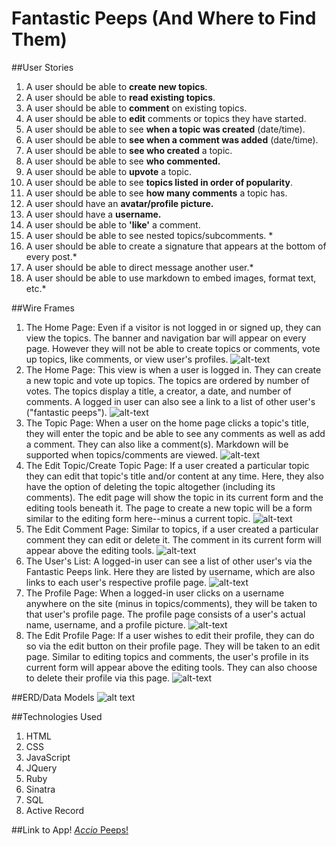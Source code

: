 # Fantastic Peeps (And Where to Find Them)

##User Stories
1. A user should be able to **create new topics**.
2. A user should be able to **read existing topics**.
3. A user should be able to **comment** on existing topics.
4. A user should be able to **edit** comments or topics they have started.
5. A user should be able to see **when a topic was created** (date/time).
6. A user should be able to **see when a comment was added** (date/time).
7. A user should be able to **see who created** a topic.
8. A user should be able to see **who commented.**
9. A user should be able to **upvote** a topic.
10. A user should be able to see **topics listed in order of popularity**.
11. A user should be able to see **how many comments** a topic has.
12. A user should have an **avatar/profile picture.**
13. A user should have a **username.**
14. A user should be able to **'like'** a comment.
15. A user should be able to see nested topics/subcomments. *
16. A user should be able to create a signature that appears at the bottom of every post.*
17. A user should be able to direct message another user.*
18. A user should be able to use markdown to embed images, format text, etc.*

##Wire Frames
1. The Home Page: Even if a visitor is not logged in or signed up, they can view the topics. The banner and navigation bar will appear on every page. However they will not be able to create topics or comments, vote up topics, like comments, or view user's profiles. 
![alt-text](https://github.com/DanaMC18/forum-project2/blob/master/public/imgs/wire-frames/home.png)
2. The Home Page: This view is when a user is logged in. They can create a new topic and vote up topics. The topics are ordered by number of votes. The topics display a title, a creator, a date, and number of comments. A logged in user can also see a link to a list of other user's ("fantastic peeps"). 
![alt-text](https://github.com/DanaMC18/forum-project2/blob/master/public/imgs/wire-frames/home-logged-in.png)
3. The Topic Page: When a user on the home page clicks a topic's title, they will enter the topic and be able to see any comments as well as add a comment. They can also like a comment(s). Markdown will be supported when topics/comments are viewed.
![alt-text](https://github.com/DanaMC18/forum-project2/blob/master/public/imgs/wire-frames/topic.png)
4. The Edit Topic/Create Topic Page: If a user created a particular topic they can edit that topic's title and/or content at any time. Here, they also have the option of deleting the topic altogether (including its comments). The edit page will show the topic in its current form and the editing tools beneath it. The page to create a new topic will be a form similar to the editing form here--minus a current topic. 
![alt-text](https://github.com/DanaMC18/forum-project2/blob/master/public/imgs/wire-frames/topic-edit.png)
5. The Edit Comment Page: Similar to topics, if a user created a particular comment they can edit or delete it. The comment in its current form will appear above the editing tools. 
![alt-text](https://github.com/DanaMC18/forum-project2/blob/master/public/imgs/wire-frames/comment-edit.png)
6. The User's List: A logged-in user can see a list of other user's via the Fantastic Peeps link. Here they are listed by username, which are also links to each user's respective profile page. 
![alt-text](https://github.com/DanaMC18/forum-project2/blob/master/public/imgs/wire-frames/users.png)
7. The Profile Page: When a logged-in user clicks on a username anywhere on the site (minus in topics/comments), they will be taken to that user's profile page. The profile page consists of a user's actual name, username, and a profile picture. 
![alt-text](https://github.com/DanaMC18/forum-project2/blob/master/public/imgs/wire-frames/user-profile.png)
8. The Edit Profile Page: If a user wishes to edit their profile, they can do so via the edit button on their profile page. They will be taken to an edit page. Similar to editing topics and comments, the user's profile in its current form will appear above the editing tools. They can also choose to delete their profile via this page. 
![alt-text](https://github.com/DanaMC18/forum-project2/blob/master/public/imgs/wire-frames/user-edit.png)

##ERD/Data Models
![alt text](https://github.com/DanaMC18/forum-project2/blob/master/public/imgs/erd.png)

##Technologies Used
1. HTML
2. CSS
3. JavaScript
4. JQuery
5. Ruby
6. Sinatra
7. SQL
8. Active Record

##Link to App!
[*Accio* Peeps!](https://fantastic-peeps.herokuapp.com/)
